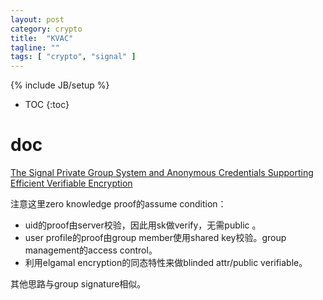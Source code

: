 ```yaml
---
layout: post
category: crypto
title:  "KVAC"
tagline: ""
tags: [ "crypto", "signal" ] 
---
```

{% include JB/setup %}

* TOC
{:toc}

# doc

[The Signal Private Group System and Anonymous Credentials Supporting Efficient Verifiable Encryption](https://www.semanticscholar.org/paper/The-Signal-Private-Group-System-and-Anonymous-Chase-Perrin/dd8ec2ccb7c91c6a6352d341032d1d7746283c6f)

注意这里zero knowledge proof的assume condition：
- uid的proof由server校验，因此用sk做verify，无需public 。
- user profile的proof由group member使用shared key校验。group management的access control。
- 利用elgamal encryption的同态特性来做blinded attr/public verifiable。

其他思路与group signature相似。
